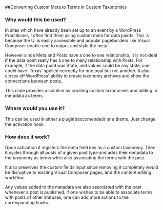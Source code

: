 ##Converting Custom Meta to Terms in Custom Taxonomies

### Why would this be used?

In sites which have already been set up to an exent by a WordPress Practitioner, I often find them using custom meta for data points. This is because the UI is easily accessible and popular pagebuilders like Visual Composer enable one to output and style the meta. 

However since Meta and Posts have a one to one relationship, it is not ideal if the data point really has a one to many relationship with Posts. For example, if the data point was State, and values could be any state, one could have 'Texas' spelled correctly for one post but not another. It also closes off WordPress' ability to create taxonomy archives and show the connections between posts.

This code provides a solution by creating custom taxonomies and adding in metadata as terms. 

### Where would you use it?

This can be used in either a plugin(reccomended) or a theme. Just change the activation hook. 

### How does it work?
Upon activation it registers the meta field key as a custom taxonomy. Then it cycles through all posts of a given post type and adds their metadata to the taxonomy as terms while also associating the terms with the post.

It also preserves the custom fields input since removing it completely would be disruptive to existing Visual Composer pages, and the content editing workflow.

Any values added to the metadata are also associated with the post whenever a post is published. If one wishes to be able to associate terms with posts of other statuses, one can add more actions to the corresponding hooks.